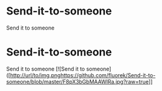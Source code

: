 # Send-it-to-someone
Send it to someone
# Send-it-to-someone
Send it to someone
[![Send it to someone]([[http://url/to/img.png](https://github.com/fluorek/Send-it-to-someone/blob/master/F8pX3bGbMAAWIRa.jpg?raw=true)https://github.com/fluorek/Send-it-to-someone/blob/master/F8pX3bGbMAAWIRa.jpg?raw=true]]
